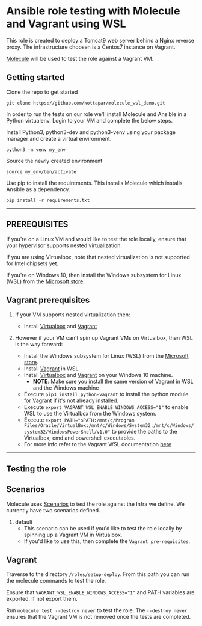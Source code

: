 # Ansible role testing with Molecule and Vagrant using WSL

This role is created to deploy a Tomcat9 web server behind a Nginx reverse proxy. The infrastructure choosen is a Centos7 instance on Vagrant.

[Molecule](https://molecule.readthedocs.io/en/stable/index.html) will be used to test the role against a Vagrant VM.

Getting started
---------------
Clone the repo to get started

`git clone https://github.com/kottapar/molecule_wsl_demo.git`

In order to run the tests on our role we'll install Molecule and Ansible in a Python virtualenv. Login to your VM and complete the below steps.

Install Python3, python3-dev and python3-venv using your package manager and create a virtual environment.

`python3 -m venv my_env`

Source the newly created environment

`source my_env/bin/activate`

Use pip to install the requirements. This installs Molecule which installs Ansible as a dependency.

`pip install -r requirements.txt`

---

PREREQUISITES
-------------
If you're on a Linux VM and would like to test the role locally, ensure that your hypervisor supports nested virtualization.

If you are using Virtualbox, note that nested virtualization is not supported for Intel chipsets yet.

If you're on Windows 10, then install the Windows subsystem for Linux (WSL) from the [Microsoft store](https://www.microsoft.com/store/productId/9N9TNGVNDL3Q).

Vagrant prerequisites
---------------------
1.  If your VM supports nested virtualization then:
    * Install [Virtualbox](https://www.virtualbox.org/wiki/Linux_Downloads) and [Vagrant](https://www.vagrantup.com/downloads.html) 
    
2.  However if your VM can't spin up Vagrant VMs on Virtualbox, then WSL is the way forward:
    * Install the Windows subsystem for Linux (WSL) from the [Microsoft store](https://www.microsoft.com/store/productId/9N9TNGVNDL3Q).
    * Install [Vagrant](https://www.vagrantup.com/downloads.html) in WSL. 
    * Install [Virtualbox](https://www.virtualbox.org/) and [Vagrant](https://www.vagrantup.com/downloads.html) on your Windows 10 machine.
        *  **NOTE**: Make sure you install the same version of Vagrant in WSL and the Windows machine
    * Execute `pip3 install python-vagrant` to install the python module for Vagrant if it's not already installed.
    * Execute `export VAGRANT_WSL_ENABLE_WINDOWS_ACCESS="1"` to enable WSL to use the Virtualbox from the Windows system.
    * Execute `export PATH="$PATH:/mnt/c/Program Files/Oracle/VirtualBox:/mnt/c/Windows/System32:/mnt/c/Windows/system32/WindowsPowerShell/v1.0"` to provide the paths to the Virtualbox, cmd and powershell executables.
    * For more info refer to the Vagrant WSL documentation [here](https://www.vagrantup.com/docs/other/wsl.html)

---

Testing the role
----------------
Scenarios
---------
Molecule uses [Scenarios](https://molecule.readthedocs.io/en/stable/getting-started.html#molecule-scenarios) to test the role against the Infra we define. We currently have two scenarios defined.

1.  default 
    * This scenario can be used if you'd like to test the role locally by spinning up a Vagrant VM in Virtualbox.
    * If you'd like to use this, then complete the `Vagrant pre-requisites`.

Vagrant
-------
Traverse to the directory `/roles/setup-deploy`. From this path you can run the molecule commands to test the role.

Ensure that `VAGRANT_WSL_ENABLE_WINDOWS_ACCESS="1"` and PATH variables are exported. If not export them.

Run `molecule test --destroy never` to test the role. The `--destroy never` ensures that the Vagrant VM is not removed once the tests are completed.

